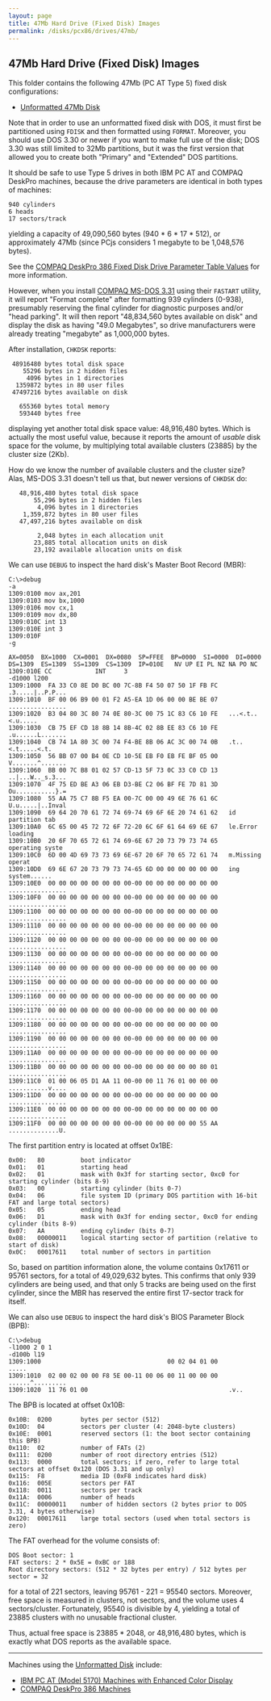 ```yaml
---
layout: page
title: 47Mb Hard Drive (Fixed Disk) Images
permalink: /disks/pcx86/drives/47mb/
---
```


47Mb Hard Drive (Fixed Disk) Images
-----------------------------------

This folder contains the following 47Mb (PC AT Type 5) fixed disk configurations:
 
* [Unformatted 47Mb Disk](unformatted-at5.xml)

Note that in order to use an unformatted fixed disk with DOS, it must first be partitioned using `FDISK`
and then formatted using `FORMAT`.  Moreover, you should use DOS 3.30 or newer if you want to make full use
of the disk; DOS 3.30 was still limited to 32Mb partitions, but it was the first version that allowed you
to create both "Primary" and "Extended" DOS partitions.

It should be safe to use Type 5 drives in both IBM PC AT and COMPAQ DeskPro machines, because the drive
parameters are identical in both types of machines:

    940 cylinders
    6 heads
    17 sectors/track

yielding a capacity of 49,090,560 bytes (940 * 6 * 17 * 512), or approximately 47Mb
(since PCjs considers 1 megabyte to be 1,048,576 bytes).

See the [COMPAQ DeskPro 386 Fixed Disk Drive Parameter Table Values](/pubs/pc/reference/compaq/deskpro386/#fixed-disk-drive-parameter-table-values) for more information.

However, when you install [COMPAQ MS-DOS 3.31](/disks/pcx86/dos/compaq/3.31/) using their `FASTART` utility,
it will report "Format complete" after formatting 939 cylinders (0-938), presumably reserving the final cylinder
for diagnostic purposes and/or "head parking".  It will then report "48,834,560 bytes available on disk" and
display the disk as having "49.0 Megabytes", so drive manufacturers were already treating "megabyte" as 1,000,000
bytes.

After installation, `CHKDSK` reports:

     48916480 bytes total disk space
        55296 bytes in 2 hidden files
         4096 bytes in 1 directories
      1359872 bytes in 80 user files
     47497216 bytes available on disk
    
       655360 bytes total memory
       593440 bytes free

displaying yet another total disk space value: 48,916,480 bytes.  Which is actually the most useful value,
because it reports the amount of *usable* disk space for the volume, by multiplying total available clusters (23885)
by the cluster size (2Kb).

How do we know the number of available clusters and the cluster size?  Alas, MS-DOS 3.31 doesn't tell us that,
but newer versions of `CHKDSK` do:

	   48,916,480 bytes total disk space
	       55,296 bytes in 2 hidden files
	        4,096 bytes in 1 directories
	    1,359,872 bytes in 80 user files
	   47,497,216 bytes available on disk

	        2,048 bytes in each allocation unit
	       23,885 total allocation units on disk
	       23,192 available allocation units on disk

We can use `DEBUG` to inspect the hard disk's Master Boot Record (MBR):

	C:\>debug
	-a
	1309:0100 mov ax,201
	1309:0103 mov bx,1000
	1309:0106 mov cx,1
	1309:0109 mov dx,80
	1309:010C int 13
	1309:010E int 3
	1309:010F 
	-g

	AX=0050  BX=1000  CX=0001  DX=0080  SP=FFEE  BP=0000  SI=0000  DI=0000  
	DS=1309  ES=1309  SS=1309  CS=1309  IP=010E   NV UP EI PL NZ NA PO NC 
	1309:010E CC            INT     3                                  
	-d1000 l200
	1309:1000  FA 33 C0 8E D0 BC 00 7C-8B F4 50 07 50 1F FB FC   .3.....|..P.P...
	1309:1010  BF 00 06 B9 00 01 F2 A5-EA 1D 06 00 00 BE BE 07   ................
	1309:1020  B3 04 80 3C 80 74 0E 80-3C 00 75 1C 83 C6 10 FE   ...<.t..<.u.....
	1309:1030  CB 75 EF CD 18 8B 14 8B-4C 02 8B EE 83 C6 10 FE   .u......L.......
	1309:1040  CB 74 1A 80 3C 00 74 F4-BE 8B 06 AC 3C 00 74 0B   .t..<.t.....<.t.
	1309:1050  56 BB 07 00 B4 0E CD 10-5E EB F0 EB FE BF 05 00   V.......^.......
	1309:1060  BB 00 7C B8 01 02 57 CD-13 5F 73 0C 33 C0 CD 13   ..|...W.._s.3...
	1309:1070  4F 75 ED BE A3 06 EB D3-BE C2 06 BF FE 7D 81 3D   Ou...........}.=
	1309:1080  55 AA 75 C7 8B F5 EA 00-7C 00 00 49 6E 76 61 6C   U.u.....|..Inval
	1309:1090  69 64 20 70 61 72 74 69-74 69 6F 6E 20 74 61 62   id partition tab
	1309:10A0  6C 65 00 45 72 72 6F 72-20 6C 6F 61 64 69 6E 67   le.Error loading
	1309:10B0  20 6F 70 65 72 61 74 69-6E 67 20 73 79 73 74 65    operating syste
	1309:10C0  6D 00 4D 69 73 73 69 6E-67 20 6F 70 65 72 61 74   m.Missing operat
	1309:10D0  69 6E 67 20 73 79 73 74-65 6D 00 00 00 00 00 00   ing system......
	1309:10E0  00 00 00 00 00 00 00 00-00 00 00 00 00 00 00 00   ................
	1309:10F0  00 00 00 00 00 00 00 00-00 00 00 00 00 00 00 00   ................
	1309:1100  00 00 00 00 00 00 00 00-00 00 00 00 00 00 00 00   ................
	1309:1110  00 00 00 00 00 00 00 00-00 00 00 00 00 00 00 00   ................
	1309:1120  00 00 00 00 00 00 00 00-00 00 00 00 00 00 00 00   ................
	1309:1130  00 00 00 00 00 00 00 00-00 00 00 00 00 00 00 00   ................
	1309:1140  00 00 00 00 00 00 00 00-00 00 00 00 00 00 00 00   ................
	1309:1150  00 00 00 00 00 00 00 00-00 00 00 00 00 00 00 00   ................
	1309:1160  00 00 00 00 00 00 00 00-00 00 00 00 00 00 00 00   ................
	1309:1170  00 00 00 00 00 00 00 00-00 00 00 00 00 00 00 00   ................
	1309:1180  00 00 00 00 00 00 00 00-00 00 00 00 00 00 00 00   ................
	1309:1190  00 00 00 00 00 00 00 00-00 00 00 00 00 00 00 00   ................
	1309:11A0  00 00 00 00 00 00 00 00-00 00 00 00 00 00 00 00   ................
	1309:11B0  00 00 00 00 00 00 00 00-00 00 00 00 00 00 80 01   ................
	1309:11C0  01 00 06 05 D1 AA 11 00-00 00 11 76 01 00 00 00   ...........v....
	1309:11D0  00 00 00 00 00 00 00 00-00 00 00 00 00 00 00 00   ................
	1309:11E0  00 00 00 00 00 00 00 00-00 00 00 00 00 00 00 00   ................
	1309:11F0  00 00 00 00 00 00 00 00-00 00 00 00 00 00 55 AA   ..............U.

The first partition entry is located at offset 0x1BE:

    0x00:   80          boot indicator
    0x01:   01          starting head
    0x02:   01          mask with 0x3f for starting sector, 0xc0 for starting cylinder (bits 8-9)
    0x03:   00          starting cylinder (bits 0-7)
    0x04:   06          file system ID (primary DOS partition with 16-bit FAT and large total sectors)
    0x05:   05          ending head
    0x06:   D1          mask with 0x3f for ending sector, 0xc0 for ending cylinder (bits 8-9)
    0x07:   AA          ending cylinder (bits 0-7)
    0x08:   00000011    logical starting sector of partition (relative to start of disk)
    0x0C:   00017611    total number of sectors in partition     

So, based on partition information alone, the volume contains 0x17611 or 95761 sectors, for a total of 49,029,632
bytes.  This confirms that only 939 cylinders are being used, and that only 5 tracks are being used on the first cylinder,
since the MBR has reserved the entire first 17-sector track for itself.

We can also use `DEBUG` to inspect the hard disk's BIOS Parameter Block (BPB):

    C:\>debug
	-l1000 2 0 1
	-d100b l19
	1309:1000                                   00 02 04 01 00              .....
	1309:1010  02 00 02 00 00 F8 5E 00-11 00 06 00 11 00 00 00   ......^.........
	1309:1020  11 76 01 00                                       .v..

The BPB is located at offset 0x10B:

    0x10B:  0200        bytes per sector (512)
    0x10D:  04          sectors per cluster (4: 2048-byte clusters)
    0x10E:  0001        reserved sectors (1: the boot sector containing this BPB)  
    0x110:  02          number of FATs (2)
    0x111:  0200        number of root directory entries (512)
    0x113:  0000        total sectors; if zero, refer to large total sectors at offset 0x120 (DOS 3.31 and up only)
    0x115:  F8          media ID (0xF8 indicates hard disk)
    0x116:  005E        sectors per FAT
    0x118:  0011        sectors per track
    0x11A:  0006        number of heads
    0x11C:  00000011    number of hidden sectors (2 bytes prior to DOS 3.31, 4 bytes otherwise)
    0x120:  00017611    large total sectors (used when total sectors is zero)

The FAT overhead for the volume consists of:

    DOS Boot sector: 1
    FAT sectors: 2 * 0x5E = 0xBC or 188 
    Root directory sectors: (512 * 32 bytes per entry) / 512 bytes per sector = 32

for a total of 221 sectors, leaving 95761 - 221 = 95540 sectors.  Moreover, free space is measured in clusters,
not sectors, and the volume uses 4 sectors/cluster.  Fortunately, 95540 is divisible by 4, yielding a total of 23885
clusters with no unusable fractional cluster.
 
Thus, actual free space is 23885 * 2048, or 48,916,480 bytes, which is exactly what DOS reports as the available
space.

---

Machines using the [Unformatted Disk](unformatted-at5.xml) include:

* [IBM PC AT (Model 5170) Machines with Enhanced Color Display](/devices/pcx86/machine/5170/ega/640kb/)
* [COMPAQ DeskPro 386 Machines](/devices/pcx86/machine/compaq/deskpro386/)
